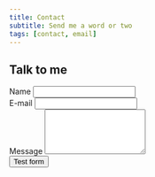 ```yaml
---
title: Contact
subtitle: Send me a word or two
tags: [contact, email]
---
```

## Talk to me

<form action="https://getsimpleform.com/messages?form_api_token=abcc6c03684597cbdfb5359cc23302bf" method="post">
	<input type='hidden' name='redirect_to' value='http://fooey.com/thank-you.html' />
	<!-- all your input fields here.... -->
	<div class="form-row">
		<div class="form-group col-md-6">
			<label for="name">Name</label>
			<input type="text" class="form-control" id="name">
		</div>
		<div class="form-group col-md-6">
			<label for="email">E-mail</label>
      		<input type="email" class="form-control" id="email">
		</div>
	</div>
	<div class="form-row">
		<div class="form-group col-md-12">
			<label for="message">Message</label>
			<textarea class="form-control" id="message" rows="5"></textarea>
		</div>
	</div>
	<input type='submit' value='Test form' />
</form>